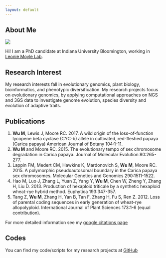 ```yaml
---
layout: default
---
```


## About Me
<img class="profile-picture" src="myself.pdf">

Hi! I am a PhD candidate at Indiana University Bloomington, working in [Leonie Moyle Lab](http://www.indiana.edu/~moylelab).


## Research Interest
My research interests fall in evolutionary genomics, plant biology, bioinformatics, and phenotypic diversification.
My research projects focus on evolutionary genomics, by applying computational approaches on NGS and 3GS data to investigate genome evolution, species diversity and evolution of adaptive traits.


## Publications
1. **Wu M**, Lewis J, Moore RC. 2017. A wild origin of the loss-of-function lycopene beta cyclase (CYC-b) allele in cultivated, red-fleshed papaya (Carica papaya) American Journal of Botany 104:1-11. 	 		
2. **Wu M** and Moore RC. 2015. The evolutionary tempo of sex chromosome degradation in Carica papaya. Journal of Molecular Evolution 80:265-277.	
3. Lappin FM, Medert CM, Hawkins K, Mardonovich S, **Wu M**, Moore RC. 2015. A polymorphic pseudoautosomal boundary in the Carica papaya sex chromosomes. Molecular Genetics and Genomics 290:1511-1522.	
4. Hao M, Luo J, Zhang L, Yuan Z, Yang Y, **Wu M**, Chen W, Zheng Y, Zhang H, Liu D. 2013. Production of hexaploid triticale by a synthetic hexaploid wheat-rye hybrid method. Euphytica 193:347-357.	
5. Tang Z, **Wu M**, Zhang H, Yan B, Tan F, Zhang H, Fu S, Ren Z. 2012. Loss of parental coding sequences in early generation of wheat-rye allopolyploid. International Journal of Plant Sciences 173:1-6 (equal contribution).

For more detailed information see my [google citations page](https://scholar.google.com/citations?user=xbBN51gAAAAJ&hl=en)


## Codes
You can find my code/scripts for my research projects at [GitHub](https://github.com/wum5)
<br>
